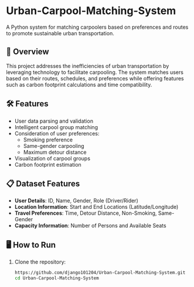 # Urban-Carpool-Matching-System
A Python system for matching carpoolers based on preferences and routes to promote sustainable urban transportation.

## 🚗 Overview
This project addresses the inefficiencies of urban transportation by leveraging technology to facilitate carpooling. The system matches users based on their routes, schedules, and preferences while offering features such as carbon footprint calculations and time compatibility.

## 🛠 Features
- User data parsing and validation
- Intelligent carpool group matching
- Consideration of user preferences:
  - Smoking preference
  - Same-gender carpooling
  - Maximum detour distance
- Visualization of carpool groups
- Carbon footprint estimation

## 📋 Dataset Features
- **User Details**: ID, Name, Gender, Role (Driver/Rider)
- **Location Information**: Start and End Locations (Latitude/Longitude)
- **Travel Preferences**: Time, Detour Distance, Non-Smoking, Same-Gender
- **Capacity Information**: Number of Persons and Available Seats

## 🖥 How to Run
1. Clone the repository:
   ```bash
   https://github.com/django101204/Urban-Carpool-Matching-System.git
   cd Urban-Carpool-Matching-System
